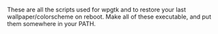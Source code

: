 These are all the scripts used for wpgtk and to restore your last wallpaper/colorscheme on reboot. Make all of these executable, and put them somewhere in your PATH.
